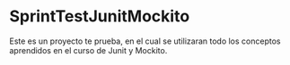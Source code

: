 # SprintTestJunitMockito
Este es un proyecto te prueba, en el cual se utilizaran todo los conceptos aprendidos en el curso de Junit y Mockito.
